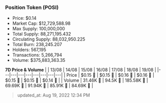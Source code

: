 
  ### Position Token (POSI)
  - Price: $0.14
  - Market Cap: $12,729,588.98
  - Max Supply: 100,000,000
  - Total Supply: 88,271,195.432
  - Circulating Supply: 88,032,950.225
  - Total Burn: 238,245.207
  - Holders: 567,195
  - Transactions: 5,266,794
  - Volume: $375,883,363.35

  **7D Price & Volume**
  | | 13&#x2F;08 | 14&#x2F;08 | 15&#x2F;08 | 16&#x2F;08 | 17&#x2F;08 | 18&#x2F;08 | 19&#x2F;08 |
  |---|---|---|---|---|---|---|---|
  | Price | $0.15 🚀 | $0.15 🔻 | $0.16 🚀 | $0.16 🚀 | $0.15 🔻 | $0.15 🔻 | $0.14 🔻 |
  | Volume | 31.46K 🔻 | 94.5K 🚀 | 185.58K 🚀 | 69.69K 🔻 | 91.94K 🚀 | 85.91K 🔻 | 84.69K 🔻 |

  > updated_at: Aug 19, 2022 12:34 PM
